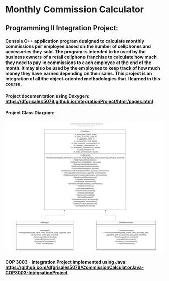 # Monthly Commission Calculator
  
## Programming II Integration Project: 
  
#### Console C++ application program designed to calculate monthly commissions per employee based on the number of cellphones and accessories they sold. The program is intended to be used by the business owners of a retail cellphone franchise to calculate how much they need to pay in commissions to each employee at the end of the month. It may also be used by the employees to keep track of how much money they have earned depending on their sales. This project is an integration of all the object-oriented methodologies that I learned in this course.

#### Project documentation using Doxygen: https://dfgrisales5078.github.io/IntegrationProject/html/pages.html

#### Project Class Diagram:

![IntegrationProject](CommissionCalculatorClassDiagram.png)

#### COP 3003 - Integration Project implemented using Java: https://github.com/dfgrisales5078/CommissionCalculatorJava-COP3003-IntegrationProject
